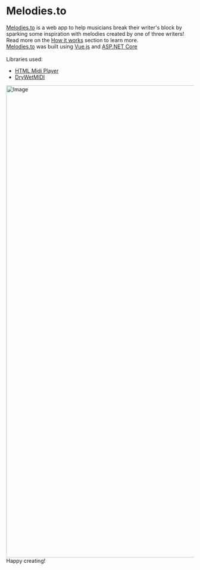 # Melodies.to
[Melodies.to](https://melodies.to) is a web app to help musicians break their writer's block by sparking some inspiration with melodies created by one of three writers! Read more on the [How it works](https://melodies.to/About) section to learn more.
<br />
[Melodies.to](https://melodies.to) was built using [Vue.js](https://vuejs.org/) and [ASP.NET Core](https://docs.microsoft.com/en-us/aspnet/core/?view=aspnetcore-6.0)
<br />
<br />
Libraries used:
* [HTML Midi Player](https://github.com/cifkao/html-midi-player)
* [DryWetMIDI](https://github.com/melanchall/drywetmidi)
<img width="1267" alt="Image" src="https://user-images.githubusercontent.com/54548830/172269898-706824a7-2d9f-4360-be5f-5e21f52c837a.png">

<br />
Happy creating!
